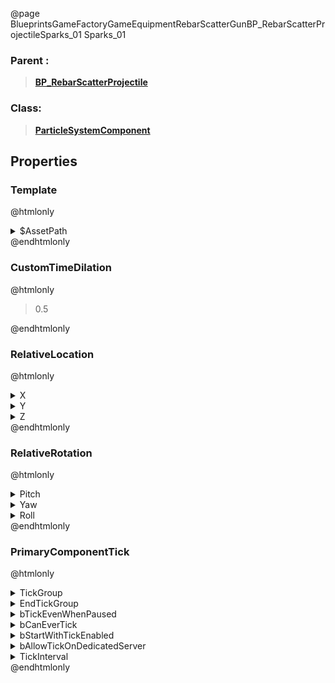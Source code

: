 @page BlueprintsGameFactoryGameEquipmentRebarScatterGunBP_RebarScatterProjectileSparks_01 Sparks_01
### Parent :
<b><a href="_blueprints_game_factory_game_equipment_rebar_scatter_gun_b_p__rebar_scatter_projectile.html"><blockquote>BP_RebarScatterProjectile</blockquote></a></b>
### Class:
<b><a href="_class_script_particle_system_component.html"><blockquote>ParticleSystemComponent</blockquote></a></b>
## Properties
### Template
@htmlonly
<details>
 <summary>$AssetPath</summary>
<b><a href="_blueprints_game_factory_game_v_f_x_equipment_weapons_rebar_gun_p__rebar_scatter_sparks_01.html"><blockquote>P_RebarScatterSparks_01</blockquote></a></b>
</details>
@endhtmlonly

### CustomTimeDilation
@htmlonly
<blockquote>0.5</blockquote>
@endhtmlonly

### RelativeLocation
@htmlonly
<details>
 <summary>X</summary>
<blockquote>-10</blockquote>
</details>
<details>
 <summary>Y</summary>
<blockquote>0</blockquote>
</details>
<details>
 <summary>Z</summary>
<blockquote>0</blockquote>
</details>
@endhtmlonly

### RelativeRotation
@htmlonly
<details>
 <summary>Pitch</summary>
<blockquote>90</blockquote>
</details>
<details>
 <summary>Yaw</summary>
<blockquote>0</blockquote>
</details>
<details>
 <summary>Roll</summary>
<blockquote>0</blockquote>
</details>
@endhtmlonly

### PrimaryComponentTick
@htmlonly
<details>
 <summary>TickGroup</summary>
<blockquote>2</blockquote>
</details>
<details>
 <summary>EndTickGroup</summary>
<blockquote>0</blockquote>
</details>
<details>
 <summary>bTickEvenWhenPaused</summary>
<blockquote>False</blockquote>
</details>
<details>
 <summary>bCanEverTick</summary>
<blockquote>True</blockquote>
</details>
<details>
 <summary>bStartWithTickEnabled</summary>
<blockquote>False</blockquote>
</details>
<details>
 <summary>bAllowTickOnDedicatedServer</summary>
<blockquote>False</blockquote>
</details>
<details>
 <summary>TickInterval</summary>
<blockquote>0</blockquote>
</details>
@endhtmlonly

